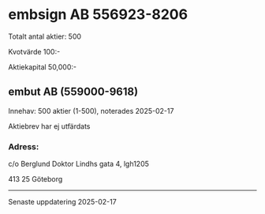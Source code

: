 # embsign AB 556923-8206

Totalt antal aktier: 500

Kvotvärde 100:-

Aktiekapital 50,000:-

## embut AB (559000-9618)
Innehav: 500 aktier (1-500), noterades 2025-02-17

Aktiebrev har ej utfärdats

### Adress:
c/o Berglund
Doktor Lindhs gata 4, lgh1205

413 25 Göteborg

-------------------
Senaste uppdatering 2025-02-17
